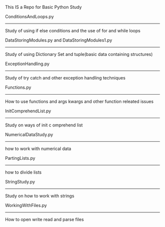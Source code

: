 This IS a Repo for Basic Python Study 

ConditionsAndLoops.py
_____________________________
Study of using if else conditions and the use of for and while loops



DataStoringModules.py and DataStoringModules1.py
_____________________________

Study of using  Dictionary Set and tuple(basic data containing structures)





ExceptionHandling.py
_____________________________
Study of try catch and other exception handling techniques




Functions.py
__________________
How to use functions and args kwargs and other function releated issues





InitComprehendList.py
________________
Study on ways of init c omprehend list





NumericalDataStudy.py
___________________
how to work with numerical data




PartingLists.py
_________________
how to divide lists




StringStudy.py
________________
Study on how to work with strings




WorkingWithFiles.py 
_____________________
How to open write read and parse files

